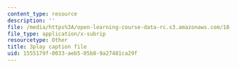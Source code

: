 ```yaml
---
content_type: resource
description: ''
file: /media/https%3A/open-learning-course-data-rc.s3.amazonaws.com/18-085-computational-science-and-engineering-i-fall-2008/1555179f0033aeb505b89a27481ca29f_wTM4v2gIeqk.srt
file_type: application/x-subrip
resourcetype: Other
title: 3play caption file
uid: 1555179f-0033-aeb5-05b8-9a27481ca29f
---
```

